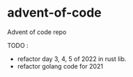 # advent-of-code
Advent of code repo

TODO : 
- refactor day 3, 4, 5 of 2022 in rust lib.
- refactor golang code for 2021
